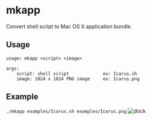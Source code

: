 # mkapp

Convert shell script to Mac OS X application bundle.

## Usage

```
usage: mkapp <script> <image>

args:
    script: shell script             ex: Icarus.sh
    image: 1024 x 1024 PNG image     ex: Icarus.png
```

## Example

`./mkapp examples/Icarus.sh examples/Icarus.png`
![dock](https://github.com/josephbharrison/mkapp/tree/main/examples/dock.png?raw=true)
